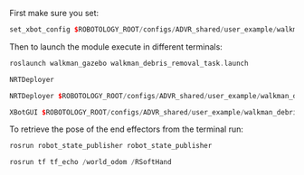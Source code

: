 First make sure you set:

```cpp
set_xbot_config $ROBOTOLOGY_ROOT/configs/ADVR_shared/user_example/walkman_example.yaml
```

Then to launch the module execute in different terminals:

```cpp
roslaunch walkman_gazebo walkman_debris_removal_task.launch
```

```cpp
NRTDeployer
```

```cpp
NRTDeployer $ROBOTOLOGY_ROOT/configs/ADVR_shared/user_example/walkman_debris.yaml

```

```cpp
XBotGUI $ROBOTOLOGY_ROOT/configs/ADVR_shared/user_example/walkman_debris_gui.yaml
```

To retrieve the pose of the end effectors from the terminal run:
```cpp
rosrun robot_state_publisher robot_state_publisher
```

```cpp
rosrun tf tf_echo /world_odom /RSoftHand
```